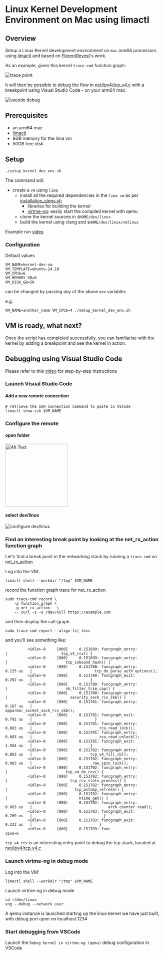 # Linux Kernel Development Environment on Mac using limactl

## Overview

Setup a Linux Kernel development environment on `mac` arm64 processors using [limactl](https://lima-vm.io/docs/reference/limactl/) and based on [FlorentRevest](https://github.com/FlorentRevest/linux-kernel-vscode)'s work.


As an example, given this kernel `trace-cmd` function graph:

![trace point](docs/trace_cmd.png)

It will then be possible to debug the flow in [net/ipv4/tcp_v4.c](https://elixir.bootlin.com/linux/v6.11/source/net/ipv4/tcp_ipv4.c#L2172) with a breakpoint using Visual Studio Code - on your arm64 mac:

![vscode debug](docs/vscode_debug.png) 

## Prerequisites

- an arm64 mac
-  [limactl](https://lima-vm.io/docs/reference/limactl/)
- 8GB memory for the lima vm
- 50GB free disk

## Setup

```
./setup_kernel_dev_env.sh
```

The command will:
- create a `vm` using `lima`
  - install all the required dependencies in the `lima vm` as per [installation_steps.sh](installation_steps.sh)
    - libraries for building the kernel
    - [virtme-ng](https://github.com/arighi/virtme-ng): easily start the compiled kernel with qemu
  -   clone the kernel sources in `$HOME/dev/linux`  
  -   build the kernel using clang and `$HOME/dev/linux/vmlinux`

Example run [video](docs/launch_script_x10.mp4)


### Configuration

Default values

```
VM_NAME=kernel-dev-vm
VM_TEMPLATE=ubuntu-24.10
VM_CPUS=6
VM_MEMORY_GB=8
VM_DISK_GB=50
```

can be changed by passing any of the above `env` variables

e.g.
```
VM_NAME=another_name VM_CPUS=4 ./setup_kernel_dev_env.sh
```



## VM is ready, what next?

Once the script has completed successfully, you can familiarise with the kernel by adding a breakpoint and see the kernel in action.


## Debugging using Visual Studio Code

Please refer to this [video](docs/debug_with_visual_studio-code.mp4) for step-by-step instructions

### Launch Visual Studio Code

#### Add a new remote connection

```
# retrieve the SSH Connection Command to paste in VSCode
limactl show-ssh $VM_NAME
```

### Configure the remote

####  open folder
<img src="docs/open_folder_in_remote.png" alt="Alt Text" width="200"></image>

#### select dev/linux

![configure dev/linux](docs/select_dev_linux.png)




### Find an interesting break point by looking at the net_rx_action function graph

Let's find a break point in the networking stack by running a `trace-cmd`
on [net_rx_action](https://tldp.org/HOWTO/KernelAnalysis-HOWTO-8.html)

Log into the VM:
```
limactl shell --workdir "/tmp" $VM_NAME
```

record the function graph trace for net_rx_action

```
sudo trace-cmd record \
    -p function_graph \
    -g net_rx_action   \
    -- curl -s -o /dev/null https://example.com
```

and then display the call-graph

```
sudo trace-cmd report --align-ts| less
```

and you'll see something like:
```
          <idle>-0     [000]     0.151699: funcgraph_entry:                   |                        tcp_v4_rcv() {
          <idle>-0     [000]     0.151699: funcgraph_entry:                   |                          tcp_inbound_hash() {
          <idle>-0     [000]     0.151700: funcgraph_entry:        0.125 us   |                            tcp_do_parse_auth_options();
          <idle>-0     [000]     0.151700: funcgraph_exit:         0.292 us   |                          }
          <idle>-0     [000]     0.151700: funcgraph_entry:                   |                          sk_filter_trim_cap() {
          <idle>-0     [000]     0.151700: funcgraph_entry:                   |                            security_sock_rcv_skb() {
          <idle>-0     [000]     0.151701: funcgraph_entry:        0.167 us   |                              apparmor_socket_sock_rcv_skb();
          <idle>-0     [000]     0.151701: funcgraph_exit:         0.792 us   |                            }
          <idle>-0     [000]     0.151701: funcgraph_entry:        0.083 us   |                            __rcu_read_lock();
          <idle>-0     [000]     0.151701: funcgraph_entry:        0.083 us   |                            __rcu_read_unlock();
          <idle>-0     [000]     0.151701: funcgraph_exit:         1.584 us   |                          }
          <idle>-0     [000]     0.151702: funcgraph_entry:        0.083 us   |                          tcp_v4_fill_cb();
          <idle>-0     [000]     0.151702: funcgraph_entry:        0.083 us   |                          _raw_spin_lock();
          <idle>-0     [000]     0.151702: funcgraph_entry:                   |                          tcp_v4_do_rcv() {
          <idle>-0     [000]     0.151702: funcgraph_entry:                   |                            tcp_rcv_state_process() {
          <idle>-0     [000]     0.151702: funcgraph_entry:                   |                              tcp_mstamp_refresh() {
          <idle>-0     [000]     0.151702: funcgraph_entry:                   |                                ktime_get() {
          <idle>-0     [000]     0.151702: funcgraph_entry:        0.083 us   |                                  arch_counter_read();
          <idle>-0     [000]     0.151703: funcgraph_exit:         0.209 us   |                                }
          <idle>-0     [000]     0.151703: funcgraph_exit:         0.333 us   |                              }
          <idle>-0     [000]     0.151703: func
cpus=6
```

`tcp_v4_rcv` is an interesting entry point to debug the tcp stack, located at [net/ipv4/tcp_v4.c](https://elixir.bootlin.com/linux/v6.11/source/net/ipv4/tcp_ipv4.c#L2172)


### Launch virtme-ng in debug mode

Log into the VM:
```
limactl shell --workdir "/tmp" $VM_NAME
```

Launch virtme-ng in debug mode
```
cd ~/dev/linux
vng --debug --network user
```

A qemu instance is launched starting up the linux kernel we have just built, with debug port open on localhost:1234

### Start debugging from VSCode

Launch the `Debug kernel in virtme-ng (qemu)` debug configuration in VSCode